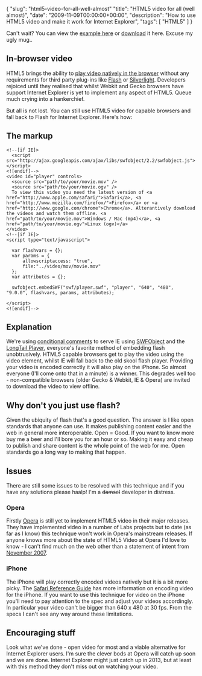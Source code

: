 {
  "slug": "html5-video-for-all-well-almost"
  "title": "HTML5 video for all (well almost)",
  "date": "2009-11-09T00:00:00+00:00",
  "description": "How to use HTML5 video and make it work for Internet Explorer",
  "tags": [
    "HTML5"
  ]
}

Can't wait? You can view the <a href="http://shapeshed.com/examples/video-for-all/">example here</a> or <a href="http://cdn.shapeshed.com/downloads/video-for-all.zip">download</a> it here. Excuse my ugly mug..

## In-browser video

HTML5 brings the ability to <a href="http://shapeshed.com/journal/HTML5-video-element/">play video natively in the browser</a> without any requirements for third party plug-ins like <a href="http://get.adobe.com/flashplayer/">Flash</a> or <a href="http://silverlight.net/">Silverlight</a>. Developers rejoiced until they realised that whilst Webkit and Gecko browsers have support Internet Explorer is yet to implement any aspect of HTML5. Queue much crying into a hankerchief.

But all is not lost. You can still use HTML5 video for capable browsers and fall back to Flash for Internet Explorer. Here's how:

## The markup

    <!--[if IE]>
      <script src="http://ajax.googleapis.com/ajax/libs/swfobject/2.2/swfobject.js"></script>
    <![endif]-->
    <video id="player" controls>
      <source src="path/to/your/movie.mov" />
      <source src="path/to/your/movie.ogv" />
      To view this video you need the latest version of <a href="http://www.apple.com/safari/">Safari</a>, <a href="http://www.mozilla.com/firefox/">Firefox</a> or <a href="http://www.google.com/chrome">Chrome</a>. Alterantively download the videos and watch them offline. <a href="path/to/your/movie.mov">Windows / Mac (mp4)</a>, <a href="path/to/your/movie.ogv">Linux (ogv)</a>
    </video>
    <!--[if IE]>
    <script type="text/javascript">

      var flashvars = {};
      var params = {
          allowscriptaccess: "true",
          file:"../video/mov/movie.mov"
      };
      var attributes = {};

      swfobject.embedSWF("swf/player.swf", "player", "640", "480", "9.0.0", flashvars, params, attributes);

    </script>
    <![endif]-->

## Explanation

We're using <a href="http://msdn.microsoft.com/en-us/library/ms537512(VS.85).aspx">conditional comments</a> to serve IE using <a href="http://code.google.com/p/swfobject/">SWFObject</a> and the <a href="http://www.longtailvideo.com/">LongTail Player</a>, everyone's favorite method of embedding flash unobtrusively. HTML5 capable browsers get to play the video using the video element, whilst IE will fall back to the old skool flash player. Providing your video is encoded correctly it will also play on the iPhone. So almost everyone (I'll come onto that in a minute) is a winner. This degrades well too - non-compatible browsers (older Gecko & Webkit, IE & Opera) are invited to download the video to view offline. 

## Why don't you just use flash?

Given the ubiquity of flash that's a good question. The answer is I like open standards that anyone can use. It makes publishing content easier and the web in general more interoperable. Open = Good. If you want to know more buy me a beer and I'll bore you for an hour or so. Making it easy and cheap to publish and share content is the whole point of the web for me. Open standards go a long way to making that happen. 

## Issues

There are still some issues to be resolved with this technique and if you have any solutions please haalp! I'm a <del>damsel</del> developer in distress. 

### Opera

Firstly <a href="http://www.opera.com/">Opera</a> is still yet to implement HTML5 video in their major releases. They have implemented video in a number of Labs projects but to date (as far as I know) this technique won't work in Opera's mainstream releases. If anyone knows more about the state of HTML5 Video at Opera I'd love to know - I can't find much on the web other than a statement of intent from <a href="http://dev.opera.com/articles/view/a-call-for-video-on-the-web-opera-vid/">November 2007</a>.

### iPhone

The iPhone will play correctly encoded videos natively but it is a bit more picky. The <a href="http://developer.apple.com/safari/library/documentation/AppleApplications/Reference/SafariWebContent/CreatingVideoforSafarioniPhone/CreatingVideoforSafarioniPhone.html#//apple_ref/doc/uid/TP40006514-SW1">Safari Reference Guide</a> has more information on encoding video for the iPhone. If you want to use this technique for video on the iPhone you'll need to pay attention to the spec and adjust your videos accordingly. In particular your video can't be bigger than 640 x 480 at 30 fps. From the specs I can't see any way around these limitations.

## Encouraging stuff

Look what we've done - open video for most and a viable alternative for Internet Explorer users. I'm sure the clever bods at Opera will catch up soon and we are done. Internet Explorer might just catch up in 2013, but at least with this method they don't miss out on watching your video. 
